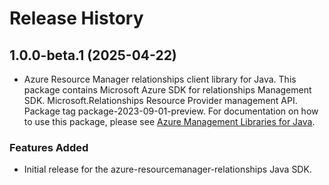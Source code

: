 # Release History

## 1.0.0-beta.1 (2025-04-22)

- Azure Resource Manager relationships client library for Java. This package contains Microsoft Azure SDK for relationships Management SDK. Microsoft.Relationships Resource Provider management API. Package tag package-2023-09-01-preview. For documentation on how to use this package, please see [Azure Management Libraries for Java](https://aka.ms/azsdk/java/mgmt).
### Features Added

- Initial release for the azure-resourcemanager-relationships Java SDK.
